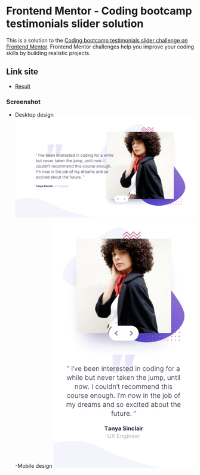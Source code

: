 # Frontend Mentor - Coding bootcamp testimonials slider solution

This is a solution to the [Coding bootcamp testimonials slider challenge on Frontend Mentor](https://www.frontendmentor.io/challenges/coding-bootcamp-testimonials-slider-4FNyLA8JL). Frontend Mentor challenges help you improve your coding skills by building realistic projects. 

## Link site


- [Result](https://kevin344k.github.io/coding-bootcamp-testimonials-slider-master/)



### Screenshot
- Desktop design
![](./design/desktop-design-slide-1.jpg)
-Mobile design
![](./design/mobile-design-slide-1.jpg)


